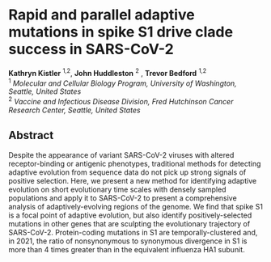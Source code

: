 # Rapid and parallel adaptive mutations in spike S1 drive clade success in SARS-CoV-2
**Kathryn Kistler** <sup>1,2</sup>, **John Huddleston** <sup>2</sup> , **Trevor Bedford** <sup>1,2</sup> <br />
<sup>1</sup> *Molecular and Cellular Biology Program, University of Washington, Seattle, United States* <br />
<sup>2</sup> *Vaccine and Infectious Disease Division, Fred Hutchinson Cancer Research Center, Seattle, United States*

## Abstract
Despite the appearance of variant SARS-CoV-2 viruses with altered receptor-binding or antigenic phenotypes, traditional methods for detecting adaptive evolution from sequence data do not pick up strong signals of positive selection. Here, we present a new method for identifying adaptive evolution on short evolutionary time scales with densely sampled populations and apply it to SARS-CoV-2 to present a comprehensive analysis of adaptively-evolving regions of the genome. We find that spike S1 is a focal point of adaptive evolution, but also identify positively-selected mutations in other genes that are sculpting the evolutionary trajectory of SARS-CoV-2. Protein-coding mutations in S1 are temporally-clustered and, in 2021, the ratio of nonsynonymous to synonymous divergence in S1 is more than 4 times greater than in the equivalent influenza HA1 subunit.
